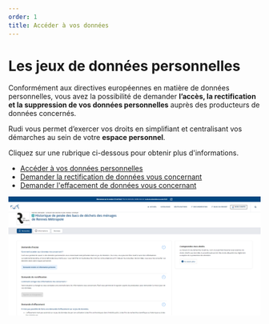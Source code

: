 ```yaml
---
order: 1
title: Accéder à vos données
---
```


# Les jeux de données personnelles

Conformément aux directives européennes en matière de données personnelles, vous avez la possibilité de demander **l’accès, la rectification et la suppression de vos données personnelles** auprès des producteurs de données concernés.

Rudi vous permet d’exercer vos droits en simplifiant et centralisant vos démarches au sein de votre **espace personnel**.

Cliquez sur une rubrique ci-dessous pour obtenir plus d'informations.

- [Accéder à vos données personnelles](/donnees_personnelles/access/)
- [Demander la rectification de données vous concernant](donnees_personnelles/rectification/)
- [Demander l'effacement de données vous concernant](donnees_personnelles/effacement/)

![perso](/assets/images/personal-data/personal-data-1.png)
